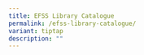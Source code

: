 ```yaml
---
title: EFSS Library Catalogue
permalink: /efss-library-catalogue/
variant: tiptap
description: ""
---
```

